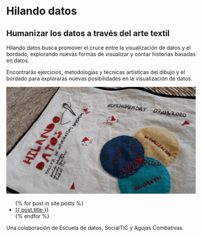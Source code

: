 # Hilando datos

## Humanizar los datos a través del arte textil

Hilando datos busca promover el cruce entre la visualización de datos y el bordado, explorando nuevas formas de visualizar y contar historias basadas en datos.

Encontrarás ejercicios, metodologías y técnicas artísticas del dibujo y el bordado para exploraras nuevas posibilidades en la visualización de datos.


<p align="center">
  <img width="700" src="./imagenes/manta_bordada.jpg">
</p>

<ul>
  {% for post in site.posts %}
    <li>
      <a href="{{ post.url }}">{{ post.title }}</a>
    </li>
  {% endfor %}
</ul>

Una colaboración de Escuela de datos, SocialTIC y Agujas Combativas.
